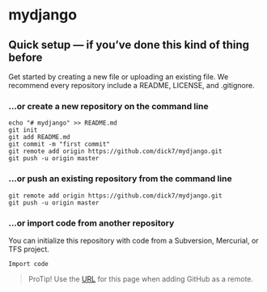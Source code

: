 # mydjango

## Quick setup — if you’ve done this kind of thing before

Get started by creating a new file or uploading an existing file. We recommend every repository include a README, LICENSE, and .gitignore.

### …or create a new repository on the command line
```
echo "# mydjango" >> README.md
git init
git add README.md
git commit -m "first commit"
git remote add origin https://github.com/dick7/mydjango.git
git push -u origin master
```
### …or push an existing repository from the command line
```
git remote add origin https://github.com/dick7/mydjango.git
git push -u origin master
```
### …or import code from another repository

You can initialize this repository with code from a Subversion, Mercurial, or TFS project.
```
Import code
```
> ProTip! Use the [URL](https://github.com/dick7/mydjango.git) for this page when adding GitHub as a remote.
